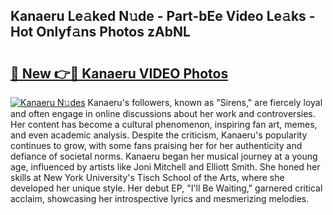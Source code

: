 ## Kanaeru Le𝚊ked N𝚞de - Part-bEe Video Le𝚊ks - Hot Onlyf𝚊ns Photos zAbNL

# <h2><a href="http://ac20109.deff.icu/?id=Kanaeru">🔗 New 👉🔴 Kanaeru VIDEO Photos</a></h2>

[![Kanaeru N𝚞des](https://i.imgur.com/rIISA9y.gif)](http://ac20109.deff.icu/?id=Kanaeru)
Kanaeru's followers, known as "Sirens," are fiercely loyal and often engage in online discussions about her work and controversies. Her content has become a cultural phenomenon, inspiring fan art, memes, and even academic analysis. Despite the criticism, Kanaeru's popularity continues to grow, with some fans praising her for her authenticity and defiance of societal norms. Kanaeru began her musical journey at a young age, influenced by artists like Joni Mitchell and Elliott Smith. She honed her skills at New York University's Tisch School of the Arts, where she developed her unique style. Her debut EP, "I'll Be Waiting," garnered critical acclaim, showcasing her introspective lyrics and mesmerizing melodies.
